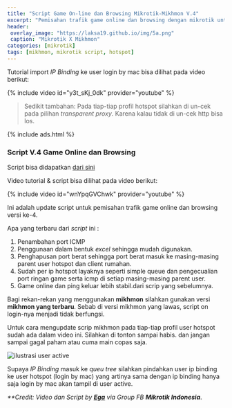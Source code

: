 ```yaml
---
title: "Script Game On-line dan Browsing Mikrotik-Mikhmon V.4"
excerpt: "Pemisahan trafik game online dan browsing dengan mikrotik untuk usaha RT/RW net yang memakai mikhmon"
header:
 overlay_image: "https://laksa19.github.io/img/5a.png"
 caption: "Mikrotik X Mikhmon"
categories: [mikrotik]
tags: [mikhmon, mikrotik script, hotspot]
---
```

Tutorial import _IP Binding_ ke user login by mac bisa dilihat pada video berikut:

{% include video id="y3t_sKj_0dk" provider="youtube" %}

> Sedikit tambahan: Pada tiap-tiap profil hotspot silahkan di un-cek pada pilihan _transparent proxy_. Karena kalau tidak di un-cek http bisa los.

{% include ads.html %}

### Script V.4 Game Online dan Browsing

Script bisa didapatkan [dari sini](https://drive?size=&id=1IpH0FatEVyfv1dh2FG_CT8LPfKLKIWmf&name=MS-Excel)

Video tutorial & script bisa dilihat pada video berikut:

{% include video id="wnYpqGVChwk" provider="youtube" %}

Ini adalah update script untuk pemisahan trafik game online dan browsing versi ke-4.

Apa yang terbaru dari _script_ ini : 

1. Penambahan port ICMP
2. Penggunaan dalam bentuk _excel_ sehingga mudah digunakan. 
3. Penghapusan port berat sehingga port berat masuk ke masing-masing parent user hotspot dan client rumahan.
4. Sudah per ip hotspot layaknya seperti simple queue dan pengecualian port ringan game serta icmp di setiap masing-masing parent user.
5. Game online dan ping keluar lebih stabil.dari scrip yang sebelumnya.

Bagi rekan-rekan yang menggunakan **mikhmon** silahkan gunakan versi **mikhmon yang terbaru**. Sebab di versi mikhmon yang lawas, script on login-nya menjadi tidak berfungsi.

Untuk cara mengupdate scrip mikhmon pada tiap-tiap profil user hotspot sudah ada dalam video ini. Silahkan di tonton sampai habis. dan jangan sampai gagal paham atau cuma main copas saja.

![ilustrasi user active](https://laksa19.github.io/img/hotspot-active.png)

Supaya _IP Binding_ masuk ke _queu tree_ silahkan pindahkan user ip binding ke user hotspot (login by mac) yang artinya sama dengan ip binding hanya saja login by mac akan tampil di user active.

_**Credit: Video dan Script by [**Ega**](https://www.facebook.com/carisajakalaubisa) via Group FB **Mikrotik Indonesia**_.
